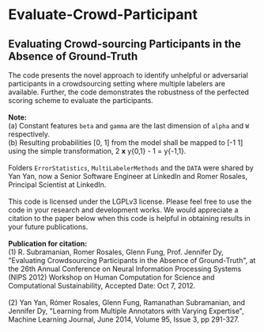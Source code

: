 # Evaluate-Crowd-Participant
## Evaluating Crowd-sourcing Participants in the Absence of Ground-Truth<br>
The code presents the novel approach to identify unhelpful or adversarial participants in a crowdsourcing setting where multiple labelers are available. Further, the code demonstrates the robustness of the perfected scoring scheme to evaluate the participants.<br><br>
**Note:**<br>
(a) Constant features `beta` and `gamma` are the last dimension of `alpha` and `W` respectively.<br>
(b) Resulting probabilities [0, 1] from the model shall be mapped to [-1 1] using the simple transformation,  2 **x** y{0,1} - 1 = y{-1,1}.<br><br>
Folders `ErrorStatistics`, `MultiLabelerMethods` and the `DATA` were shared by Yan Yan, now a Senior Software Engineer at LinkedIn and Romer Rosales, Principal Scientist at LinkedIn.<br><br>
This code is licensed under the LGPLv3 license. Please feel free to use the code in your research and development works. We would appreciate a citation to the paper below when this code is helpful in obtaining results in your future publications.<br><br>
**Publication for citation:**<br>
(1) R. Subramanian, Romer Rosales, Glenn Fung, Prof. Jennifer Dy, "Evaluating Crowdsourcing Participants in the Absence of Ground-Truth", at the 26th Annual Conference on Neural Information Processing Systems (NIPS 2012) Workshop on Human Computation for Science and Computational Sustainability,  Accepted Date: Oct 7, 2012.<br><br>
(2) Yan Yan, Rómer Rosales, Glenn Fung, Ramanathan Subramanian, and Jennifer Dy, "Learning from Multiple Annotators with Varying Expertise", Machine Learning Journal, June 2014, Volume 95, Issue 3, pp 291-327.
